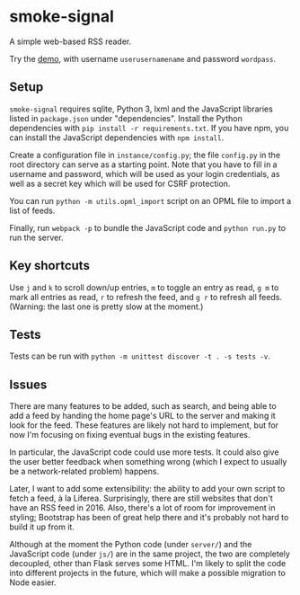 # smoke-signal

A simple web-based RSS reader.

Try the [demo](https://flacer.dk/smoke_signal/), with username
`userusernamename` and password `wordpass`.

## Setup

`smoke-signal` requires sqlite, Python 3, lxml and the JavaScript libraries
listed in `package.json` under "dependencies". Install the Python dependencies
with `pip install -r requirements.txt`. If you have npm, you can install the
JavaScript dependencies with `npm install`.

Create a configuration file in `instance/config.py`; the file `config.py` in the
root directory can serve as a starting point. Note that you have to fill in a
username and password, which will be used as your login credentials, as well as
a secret key which will be used for CSRF protection.

You can run `python -m utils.opml_import` script on an OPML file to import a
list of feeds.

Finally, run `webpack -p` to bundle the JavaScript code and `python run.py` to
run the server.

## Key shortcuts

Use `j` and `k` to scroll down/up entries, `m` to toggle an entry as read, `g m`
to mark all entries as read, `r` to refresh the feed, and `g r` to refresh all
feeds. (Warning: the last one is pretty slow at the moment.)

## Tests

Tests can be run with `python -m unittest discover -t . -s tests -v`.

## Issues

There are many features to be added, such as search, and being able to add a
feed by handing the home page's URL to the server and making it look for the
feed. These features are likely not hard to implement, but for now I'm focusing
on fixing eventual bugs in the existing features.

In particular, the JavaScript code could use more tests. It could also give the
user better feedback when something wrong (which I expect to usually be a
network-related problem) happens.

Later, I want to add some extensibility: the ability to add your own script to
fetch a feed, à la Liferea. Surprisingly, there are still websites that don't
have an RSS feed in 2016. Also, there's a lot of room for improvement in
styling; Bootstrap has been of great help there and it's probably not hard to
build it up from it. 

Although at the moment the Python code (under `server/`) and the
JavaScript code (under `js/`) are in the same project, the two are completely
decoupled, other than Flask serves some HTML. I'm likely to split the code into
different projects in the future, which will make a possible migration to Node
easier.
